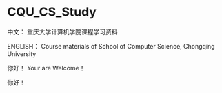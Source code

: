 # CQU_CS_Study
中文：
重庆大学计算机学院课程学习资料

ENGLISH：
Course materials of School of Computer Science, Chongqing University

你好！
Your are Welcome！

你好！
